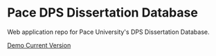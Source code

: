 # Pace DPS Dissertation Database

Web application repo for Pace University's DPS Dissertation Database.

[Demo Current Version](https://vulcan.seidenberg.pace.edu/~f15-cs691-dps/dps/)
